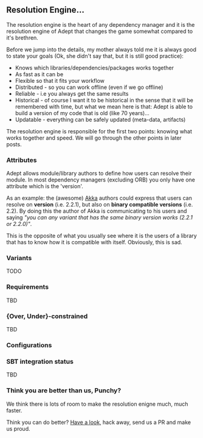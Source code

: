 ## Resolution Engine...
The resolution engine is the heart of any dependency manager and it is the resolution engine of Adept that changes the game somewhat compared to it's brethren.

Before we jump into the details, my mother always told me it is always good to state your goals (Ok, she didn't say that, but it is still good practice):

  - Knows which libraries/dependencies/packages works together
  - As fast as it can be
  - Flexible so that it fits your workflow
  - Distributed - so you can work offline (even if we go offline)
  - Reliable - i.e you always get the same results
  - Historical - of course I want it to be historical in the sense that it will be remembered with time, but what we mean here is that: Adept is able to build a version of my code that is old (like 70 years)...
  - Updatable - everything can be safely updated (meta-data, artifacts)

The resolution engine is responsible for the first two points: knowing what works together and speed. We will go through the other points in later posts.

### Attributes
Adept allows module/library authors to define how users can resolve their module. 
In most dependency managers (excluding ORB) you only have one attribute which is the 'version'.

As an example: the (awesome) <a href="http://akka.io/">Akka</a> authors could express that users can resolve on **version** (i.e. 2.2.1), but also on **binary compatible versions** (i.e. 2.2).
By doing this the author of Akka is communicating to his users and saying *"you can any variant that has the same binary version works (2.2.1 or 2.2.0)"*.

This is the opposite of what you usually see where it is the users of a library that has to know how it is compatible with itself.
Obviously, this is sad. 

### Variants
TODO

### Requirements
TBD

### {Over, Under}-constrained
TBD

### Configurations

### SBT integration status
TBD

### Think you are better than us, Punchy?

We think there is lots of room to make the resolution enigne much, much faster. 

Think you can do better? <a href="https://github.com/adept-dm/adept/blob/master/src/main/scala/adept/resolution/Resolver.scala">Have a look</a>, hack away, send us a PR and make us proud.


